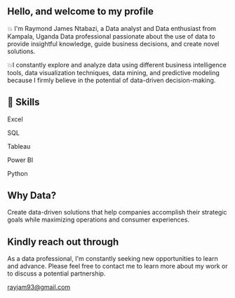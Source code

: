 ## Hello, and welcome to my profile


💥 I'm Raymond James Ntabazi, a Data analyst and Data enthusiast from Kampala, Uganda
Data professional passionate about the use of data to provide insightful knowledge, guide business decisions, and create novel solutions.

💥I constantly explore and analyze data using different business intelligence tools, data visualization techniques, data mining, and predictive modeling because I firmly believe in the potential of data-driven decision-making.


## 🎇 Skills

Excel

SQL

Tableau

Power BI

Python


## Why Data?
Create data-driven solutions that help companies accomplish their strategic goals while maximizing operations and consumer experiences.

## Kindly reach out through

As a data professional, I'm constantly seeking new opportunities to learn and advance. Please feel free to contact me to learn more about my work or to discuss a potential partnership.

 rayjam93@gmail.com
